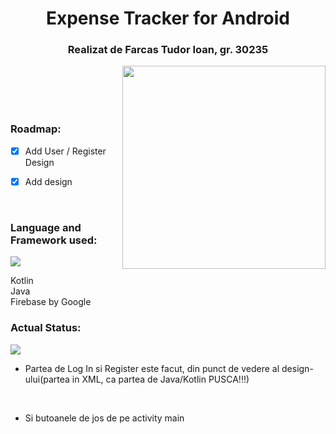 <h1 align="center">Expense Tracker for Android</h1>
<h3 align="center">Realizat de Farcas Tudor Ioan, gr. 30235</h3>
<img align="right" width="325" src="https://www.icegif.com/wp-content/uploads/money-icegif-28.gif">
<br>
<br>




<br>
<br>



<h3 align="left">Roadmap: </h3>

- [x] Add User / Register Design

- [x] Add design
<br>


<h3 align="left">Language and Framework used: </h3>
</div><img src="https://user-images.githubusercontent.com/73097560/115834477-dbab4500-a447-11eb-908a-139a6edaec5c.gif">


Kotlin
<br>
Java
<br>
Firebase by Google



<h3 align="left">Actual Status: </h3>
</div><img src="https://user-images.githubusercontent.com/73097560/115834477-dbab4500-a447-11eb-908a-139a6edaec5c.gif">

- Partea de Log In si Register este facut, din punct de vedere al design-ului(partea in XML, ca partea de Java/Kotlin PUSCA!!!)
<br>

- Si butoanele de jos de pe activity main
